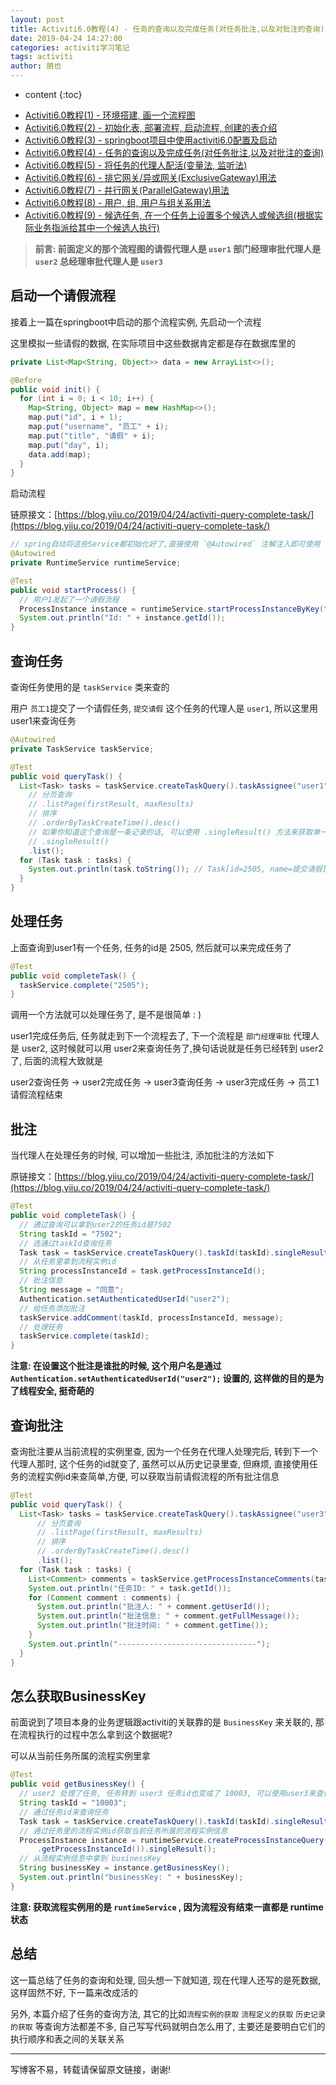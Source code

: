 ```yaml
---
layout: post
title: Activiti6.0教程(4) - 任务的查询以及完成任务(对任务批注,以及对批注的查询)
date: 2019-04-24 14:27:00
categories: activiti学习笔记
tags: activiti
author: 朋也
---
```


* content
{:toc}

- [Activiti6.0教程(1) - 环境搭建, 画一个流程图](https://blog.yiiu.co/2019/04/24/activiti-env/)
- [Activiti6.0教程(2) - 初始化表, 部署流程, 启动流程, 创建的表介绍](https://blog.yiiu.co/2019/04/24/activiti-deploy-start-table/)
- [Activiti6.0教程(3) - springboot项目中使用activiti6.0配置及启动](https://blog.yiiu.co/2019/04/24/activiti-spring-boot/)
- [Activiti6.0教程(4) - 任务的查询以及完成任务(对任务批注,以及对批注的查询)](https://blog.yiiu.co/2019/04/24/activiti-query-complete-task/)
- [Activiti6.0教程(5) - 将任务的代理人配活(变量法, 监听法)](https://blog.yiiu.co/2019/04/24/activiti-assignee/)
- [Activiti6.0教程(6) - 排它网关/异或网关(ExclusiveGateway)用法](https://blog.yiiu.co/2019/04/25/activiti-exclusive-gateway/)
- [Activiti6.0教程(7) - 并行网关(ParallelGateway)用法](https://blog.yiiu.co/2019/04/25/activiti-parallel-gateway/)
- [Activiti6.0教程(8) - 用户, 组, 用户与组关系用法](https://blog.yiiu.co/2019/04/25/activiti-user-group-membership/)
- [Activiti6.0教程(9) - 候选任务, 在一个任务上设置多个候选人或候选组(根据实际业务指派给其中一个候选人执行)](https://blog.yiiu.co/2019/04/26/activiti-candidate-task/)

> **前言: 前面定义的那个流程图的请假代理人是 `user1` 部门经理审批代理人是 `user2` 总经理审批代理人是 `user3`**

## 启动一个请假流程

接着上一篇在springboot中启动的那个流程实例, 先启动一个流程

这里模拟一些请假的数据, 在实际项目中这些数据肯定都是存在数据库里的





```java
private List<Map<String, Object>> data = new ArrayList<>();

@Before
public void init() {
  for (int i = 0; i < 10; i++) {
    Map<String, Object> map = new HashMap<>();
    map.put("id", i + 1);
    map.put("username", "员工" + i);
    map.put("title", "请假" + i);
    map.put("day", i);
    data.add(map);
  }
}
```

启动流程

链原接文：[https://blog.yiiu.co/2019/04/24/activiti-query-complete-task/](https://blog.yiiu.co/2019/04/24/activiti-query-complete-task/)

```java
// spring自动将这些Service都初始化好了,直接使用 `@Autowired` 注解注入即可使用
@Autowired
private RuntimeService runtimeService;

@Test
public void startProcess() {
  // 用户1发起了一个请假流程
  ProcessInstance instance = runtimeService.startProcessInstanceByKey("AskLeave", "1");
  System.out.println("Id: " + instance.getId());
}
```

## 查询任务

查询任务使用的是 `taskService` 类来查的

用户 `员工1`提交了一个请假任务, `提交请假` 这个任务的代理人是 `user1`, 所以这里用 user1来查询任务

```java
@Autowired
private TaskService taskService;

@Test
public void queryTask() {
  List<Task> tasks = taskService.createTaskQuery().taskAssignee("user1")
    // 分页查询
    // .listPage(firstResult, maxResults)
    // 排序
    // .orderByTaskCreateTime().desc()
    // 如果你知道这个查询是一条记录的话, 可以使用 .singleResult() 方法来获取单一的记录
    // .singleResult()
    .list();
  for (Task task : tasks) {
    System.out.println(task.toString()); // Task[id=2505, name=提交请假]
  }
}
```

## 处理任务

上面查询到user1有一个任务, 任务的id是 2505, 然后就可以来完成任务了

```java
@Test
public void completeTask() {
  taskService.complete("2505");
}
```

调用一个方法就可以处理任务了, 是不是很简单 : )

user1完成任务后, 任务就走到下一个流程去了, 下一个流程是 `部门经理审批` 代理人是 user2, 这时候就可以用 user2来查询任务了,换句话说就是任务已经转到 user2 了, 后面的流程大致就是

user2查询任务 -> user2完成任务 -> user3查询任务 -> user3完成任务 -> 员工1请假流程结束

## 批注

当代理人在处理任务的时候, 可以增加一些批注, 添加批注的方法如下

原链接文：[https://blog.yiiu.co/2019/04/24/activiti-query-complete-task/](https://blog.yiiu.co/2019/04/24/activiti-query-complete-task/)

```java
@Test
public void completeTask() {
  // 通过查询可以拿到user2的任务id是7502
  String taskId = "7502";
  // 选通过taskId查询任务
  Task task = taskService.createTaskQuery().taskId(taskId).singleResult();
  // 从任务里拿到流程实例id
  String processInstanceId = task.getProcessInstanceId();
  // 批注信息
  String message = "同意";
  Authentication.setAuthenticatedUserId("user2");
  // 给任务添加批注
  taskService.addComment(taskId, processInstanceId, message);
  // 处理任务
  taskService.complete(taskId);
}
```

**注意: 在设置这个批注是谁批的时候, 这个用户名是通过 `Authentication.setAuthenticatedUserId("user2");` 设置的, 这样做的目的是为了线程安全, 挺奇葩的**

## 查询批注

查询批注要从当前流程的实例里查, 因为一个任务在代理人处理完后, 转到下一个代理人那时, 这个任务的id就变了, 虽然可以从历史记录里查, 但麻烦, 直接使用任务的流程实例id来查简单,方便, 可以获取当前请假流程的所有批注信息

```java
@Test
public void queryTask() {
  List<Task> tasks = taskService.createTaskQuery().taskAssignee("user3")
      // 分页查询
      // .listPage(firstResult, maxResults)
      // 排序
      // .orderByTaskCreateTime().desc()
      .list();
  for (Task task : tasks) {
    List<Comment> comments = taskService.getProcessInstanceComments(task.getProcessInstanceId());
    System.out.println("任务ID: " + task.getId());
    for (Comment comment : comments) {
      System.out.println("批注人: " + comment.getUserId());
      System.out.println("批注信息: " + comment.getFullMessage());
      System.out.println("批注时间: " + comment.getTime());
    }
    System.out.println("-------------------------------");
  }
}
```

## 怎么获取BusinessKey

前面说到了项目本身的业务逻辑跟activiti的关联靠的是 `BusinessKey` 来关联的, 那在流程执行的过程中怎么拿到这个数据呢?

可以从当前任务所属的流程实例里拿

```java
@Test
public void getBusinessKey() {
  // user2 处理了任务, 任务转到 user3 任务id也变成了 10003, 可以使用user3来查询任务获取到
  String taskId = "10003";
  // 通过任务id来查询任务
  Task task = taskService.createTaskQuery().taskId(taskId).singleResult();
  // 通过任务里的流程实例id获取当前任务所属的流程实例信息
  ProcessInstance instance = runtimeService.createProcessInstanceQuery().processInstanceId(task
      .getProcessInstanceId()).singleResult();
  // 从流程实例信息中拿到 businessKey
  String businessKey = instance.getBusinessKey();
  System.out.println("businessKey: " + businessKey);
}
```

**注意: 获取流程实例用的是 `runtimeService` , 因为流程没有结束一直都是 runtime 状态**

## 总结

这一篇总结了任务的查询和处理, 回头想一下就知道, 现在代理人还写的是死数据, 这样固然不好, 下一篇来改成活的

另外, 本篇介绍了任务的查询方法, 其它的比如`流程实例的获取` `流程定义的获取` `历史记录的获取` 等查询方法都差不多, 自己写写代码就明白怎么用了, 主要还是要明白它们的执行顺序和表之间的关联关系

---

写博客不易，转载请保留原文链接，谢谢!